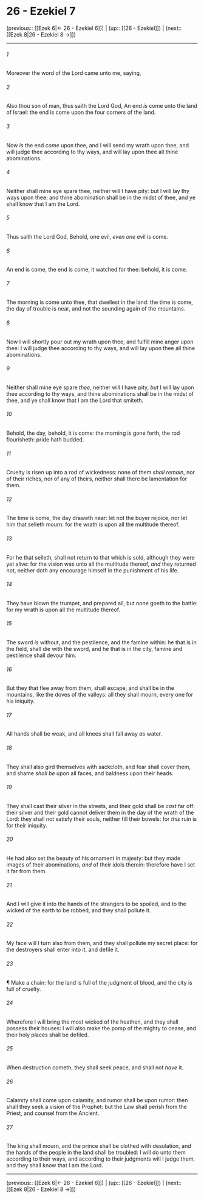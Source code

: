 # 26 - Ezekiel 7

(previous:: [[Ezek 6|← 26 - Ezekiel 6]]) | (up:: [[26 - Ezekiel]]) | (next:: [[Ezek 8|26 - Ezekiel 8 →]])

***


###### 1 
Moreover the word of the Lord came unto me, saying, 

###### 2 
Also thou son of man, thus saith the Lord God, An end _is_ come unto the land of Israel: the end is come upon the four corners of the land. 

###### 3 
Now _is_ the end _come_ upon thee, and I will send my wrath upon thee, and will judge thee according to thy ways, and will lay upon thee all thine abominations. 

###### 4 
Neither shall mine eye spare thee, neither will I have pity: but I will lay thy ways upon thee: and thine abomination shall be in the midst of thee, and ye shall know that I am the Lord. 

###### 5 
Thus saith the Lord God, Behold, one evil, _even one_ evil is come. 

###### 6 
An end is come, the end is come, it watched for thee: behold, it is come. 

###### 7 
The morning is come unto thee, that dwellest in the land: the time is come, the day of trouble is near, and not the sounding again of the mountains. 

###### 8 
Now I will shortly pour out my wrath upon thee, and fulfill mine anger upon thee: I will judge thee according to thy ways, and will lay upon thee all thine abominations. 

###### 9 
Neither shall mine eye spare _thee_, neither will I have pity, _but_ I will lay upon thee according to thy ways, and thine abominations shall be in the midst of thee, and ye shall know that I am the Lord that smiteth. 

###### 10 
Behold, the day, behold, it is come: the morning is gone forth, the rod flourisheth: pride hath budded. 

###### 11 
Cruelty is risen up into a rod of wickedness: none of them _shall remain_, nor of their riches, nor of any of theirs, neither shall there be lamentation for them. 

###### 12 
The time is come, the day draweth near: let not the buyer rejoice, nor let him that selleth mourn: for the wrath is upon all the multitude thereof. 

###### 13 
For he that selleth, shall not return to that which is sold, although they were yet alive: for the vision was unto all the multitude thereof, _and_ they returned not, neither doth any encourage himself in the punishment of his life. 

###### 14 
They have blown the trumpet, and prepared all, but none goeth to the battle: for my wrath is upon all the multitude thereof. 

###### 15 
The sword _is_ without, and the pestilence, and the famine within: he that is in the field, shall die with the sword, and he that is in the city, famine and pestilence shall devour him. 

###### 16 
But they that flee away from them, shall escape, and shall be in the mountains, like the doves of the valleys: all they shall mourn, every one for his iniquity. 

###### 17 
All hands shall be weak, and all knees shall fall away _as_ water. 

###### 18 
They shall also gird themselves with sackcloth, and fear shall cover them, and shame _shall be_ upon all faces, and baldness upon their heads. 

###### 19 
They shall cast their silver in the streets, and their gold shall be _cast_ far off: their silver and their gold cannot deliver them in the day of the wrath of the Lord: they shall not satisfy their souls, neither fill their bowels: for _this_ ruin is for their iniquity. 

###### 20 
He had also set the beauty of his ornament in majesty: but they made images of their abominations, _and_ of their idols therein: therefore have I set it far from them. 

###### 21 
And I will give it into the hands of the strangers to be spoiled, and to the wicked of the earth to be robbed, and they shall pollute it. 

###### 22 
My face will I turn also from them, and they shall pollute my secret place: for the destroyers shall enter into it, and defile it. 

###### 23 
¶ Make a chain: for the land is full of the judgment of blood, and the city is full of cruelty. 

###### 24 
Wherefore I will bring the most wicked of the heathen, and they shall possess their houses: I will also make the pomp of the mighty to cease, and their holy places shall be defiled. 

###### 25 
When destruction cometh, they shall seek peace, and shall not _have_ it. 

###### 26 
Calamity shall come upon calamity, and rumor shall be upon rumor: then shall they seek a vision of the Prophet: but the Law shall perish from the Priest, and counsel from the Ancient. 

###### 27 
The king shall mourn, and the prince shall be clothed with desolation, and the hands of the people in the land shall be troubled: I will do unto them according to their ways, and according to their judgments will I judge them, and they shall know that I am the Lord.

***

(previous:: [[Ezek 6|← 26 - Ezekiel 6]]) | (up:: [[26 - Ezekiel]]) | (next:: [[Ezek 8|26 - Ezekiel 8 →]])
